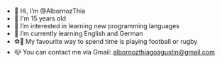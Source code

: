 - 👋 Hi, I’m @AlbornozThia
- 🎂 I'm 15 years old  
- 👀 I’m interested in learning new programming languages
- 🌱 I’m currently learning English and German
- ⚽️🏉 My favourite way to spend time is playing football or rugby
- 📪 You can contact me via Gmail: albornozthiagoagustin@gmail.com
